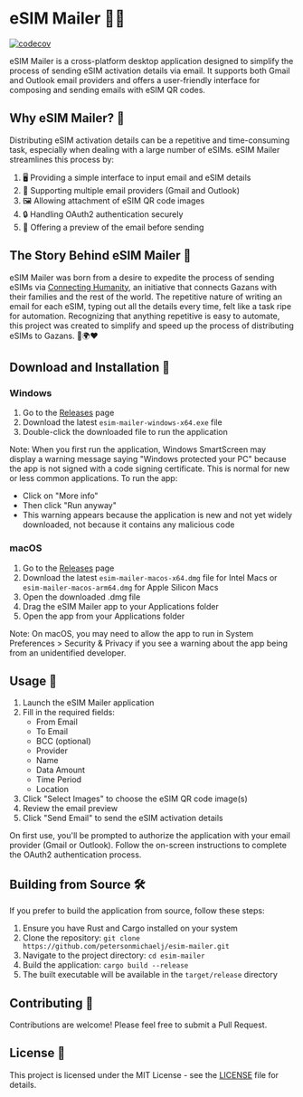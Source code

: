 # eSIM Mailer 📱💌

[![codecov](https://codecov.io/github/petersonmichaelj/esim-mailer/graph/badge.svg?token=CMFC13CPUO)](https://codecov.io/github/petersonmichaelj/esim-mailer)

eSIM Mailer is a cross-platform desktop application designed to simplify the process of sending eSIM activation details via email. It supports both Gmail and Outlook email providers and offers a user-friendly interface for composing and sending emails with eSIM QR codes.

## Why eSIM Mailer? 🤔

Distributing eSIM activation details can be a repetitive and time-consuming task, especially when dealing with a large number of eSIMs. eSIM Mailer streamlines this process by:

1. 🖥️ Providing a simple interface to input email and eSIM details
2. 📧 Supporting multiple email providers (Gmail and Outlook)
3. 🖼️ Allowing attachment of eSIM QR code images
4. 🔒 Handling OAuth2 authentication securely
5. 👀 Offering a preview of the email before sending

## The Story Behind eSIM Mailer 🍉

eSIM Mailer was born from a desire to expedite the process of sending eSIMs via [Connecting Humanity](https://connecting-humanity.org/), an initiative that connects Gazans with their families and the rest of the world. The repetitive nature of writing an email for each eSIM, typing out all the details every time, felt like a task ripe for automation. Recognizing that anything repetitive is easy to automate, this project was created to simplify and speed up the process of distributing eSIMs to Gazans. 🍉🌍❤️

## Download and Installation 💾

### Windows

1. Go to the [Releases](https://github.com/petersonmichaelj/esim-mailer/releases) page
2. Download the latest `esim-mailer-windows-x64.exe` file
3. Double-click the downloaded file to run the application

Note: When you first run the application, Windows SmartScreen may display a warning message saying "Windows protected your PC" because the app is not signed with a code signing certificate. This is normal for new or less common applications. To run the app:

- Click on "More info"
- Then click "Run anyway"
- This warning appears because the application is new and not yet widely downloaded, not because it contains any malicious code

### macOS

1. Go to the [Releases](https://github.com/petersonmichaelj/esim-mailer/releases) page
2. Download the latest `esim-mailer-macos-x64.dmg` file for Intel Macs or `esim-mailer-macos-arm64.dmg` for Apple Silicon Macs
3. Open the downloaded .dmg file
4. Drag the eSIM Mailer app to your Applications folder
5. Open the app from your Applications folder

Note: On macOS, you may need to allow the app to run in System Preferences > Security & Privacy if you see a warning about the app being from an unidentified developer.

## Usage 🚀

1. Launch the eSIM Mailer application
2. Fill in the required fields:
   - From Email
   - To Email
   - BCC (optional)
   - Provider
   - Name
   - Data Amount
   - Time Period
   - Location
3. Click "Select Images" to choose the eSIM QR code image(s)
4. Review the email preview
5. Click "Send Email" to send the eSIM activation details

On first use, you'll be prompted to authorize the application with your email provider (Gmail or Outlook). Follow the on-screen instructions to complete the OAuth2 authentication process.

## Building from Source 🛠️

If you prefer to build the application from source, follow these steps:

1. Ensure you have Rust and Cargo installed on your system
2. Clone the repository: `git clone https://github.com/petersonmichaelj/esim-mailer.git`
3. Navigate to the project directory: `cd esim-mailer`
4. Build the application: `cargo build --release`
5. The built executable will be available in the `target/release` directory

## Contributing 🤝

Contributions are welcome! Please feel free to submit a Pull Request.

## License 📄

This project is licensed under the MIT License - see the [LICENSE](LICENSE) file for details.
